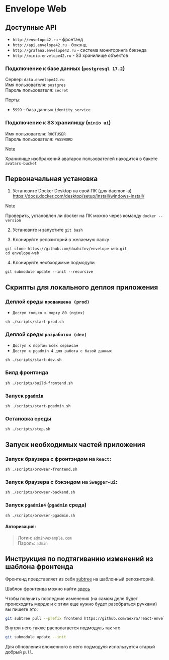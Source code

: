 # Envelope Web

## Доступные API

- `http://envelope42.ru` - фронтэнд
- `http://api.envelope42.ru` - бэкэнд
- `http://grafana.envelope42.ru` - система мониторинга бэкэнда
- `http://minio.envelope42.ru` - S3 хранилище объектов

### Подключение к базе данных (`postgresql 17.2`)

Сервер: `data.envelope42.ru`<br>
Имя пользователя: `postgres`<br>
Пароль пользователя: `secret`<br>

Порты:
- `5999` - база данных `identity_service`

### Подключение к S3 хранилищу (`minio ui`)

Имя пользователя: `ROOTUSER`<br>
Пароль пользователя: `PASSWORD`<br>

> [!NOTE]
> Хранилище изображений аватарок пользователей находится в бакете `avatars-bucket`

## Первоначальная установка

1. Установите Docker Desktop на свой ПК (для daemon-а) https://docs.docker.com/desktop/setup/install/windows-install/

> [!NOTE]
> Проверить, установлен ли docker на ПК можно через команду ``docker --version``

2. Установите и запустите `git bash`

3. Клонируйте репозиторий в желаемую папку

```shell
git clone https://github.com/duahifnv/envelope-web.git
cd envelope-web
```

4. Клонируйте необходимые подмодули
```shell
git submodule update --init --recursive
```

## Скрипты для локального деплоя приложения

### Деплой среды `продакшена (prod)`
- `Доступ только к порту 80 (nginx)`

```shell
sh ./scripts/start-prod.sh
```

### Деплой среды `разработки (dev)`
- `Доступ к портам всех сервисам`
- `Доступ к pgadmin 4 для работы с базой данных`

```shell
sh ./scripts/start-dev.sh
```

### Билд фронтэнда

```shell
sh ./scripts/build-frontend.sh
```

### Запуск `pgadmin`

```shell
sh ./scripts/start-pgadmin.sh
```

### Остановка среды
```shell
sh ./scripts/stop.sh
```

## Запуск необходимых частей приложения

### Запуск браузера с фронтэндом на `React`:

```shell
sh ./scripts/browser-frontend.sh
```

### Запуск браузера с бэкэндом на `Swagger-ui`:

```shell
sh ./scripts/browser-backend.sh
```

### Запуск `pgadmin4` (`pgadmin` среда)

```shell
sh ./scripts/browser-pgadmin.sh
```

#### Авторизация:
> Логин: `admin@example.com`<br>
Пароль: `admin`

## Инструкция по подтягиванию изменений из шаблона фронтенда
Фронтенд представляет из себя [subtree](https://gist.github.com/SKempin/b7857a6ff6bddb05717cc17a44091202) на шаблонный репозиторий.

Шаблон фронтенда можно найти [здесь](https://github.com/aexra/react-envelope-base.git)

Чтобы получить последние изменения (на самом деле будет происходить мердж и с этим еще нужно будет разобраться ручками) вы пишете это:
```bash
git subtree pull --prefix frontend https://github.com/aexra/react-envelope-base.git main -m "Обновление поддерева"
```

Внутри него также располагается подмодуль так что
```bash
git submodule update --init
```

Для обновления вложенного в него подмодуля используется старый добрый `pull`.

